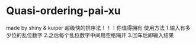 # Quasi-ordering-pai-xu
made by shiny &amp; kuiper
超级快的排序法！！！你值得拥有
使用方法
1.输入有多少位的乱位数字
2.之后每个乱位数字中间用空格隔开
3.回车后即输入结果
